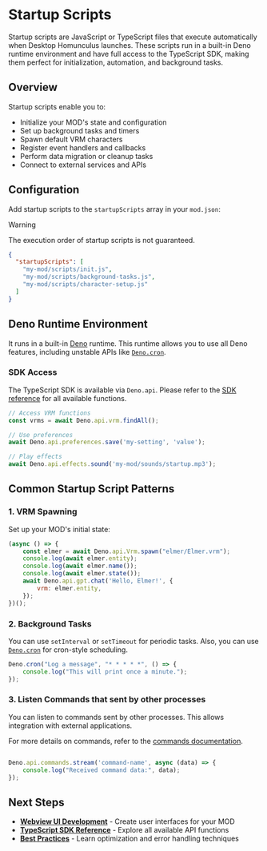 # Startup Scripts

Startup scripts are JavaScript or TypeScript files that execute automatically when Desktop Homunculus launches.
These scripts run in a built-in Deno runtime environment and have full access to the TypeScript SDK, making them perfect
for initialization, automation, and background tasks.

## Overview

Startup scripts enable you to:

- Initialize your MOD's state and configuration
- Set up background tasks and timers
- Spawn default VRM characters
- Register event handlers and callbacks
- Perform data migration or cleanup tasks
- Connect to external services and APIs

## Configuration

Add startup scripts to the `startupScripts` array in your `mod.json`:

> [!WARNING]
> The execution order of startup scripts is not guaranteed.

```json
{
  "startupScripts": [
    "my-mod/scripts/init.js",
    "my-mod/scripts/background-tasks.js",
    "my-mod/scripts/character-setup.js"
  ]
}
```

## Deno Runtime Environment

It runs in a built-in [Deno](https://deno.com/) runtime.
This runtime allows you to use all Deno features, including unstable APIs like [
`Deno.cron`](https://docs.deno.com/examples/cron/).

### SDK Access

The TypeScript SDK is available via `Deno.api`.
Please refer to the [SDK reference](../sdk/index.md) for all available functions.

```javascript
// Access VRM functions
const vrms = await Deno.api.vrm.findAll();

// Use preferences
await Deno.api.preferences.save('my-setting', 'value');

// Play effects
await Deno.api.effects.sound('my-mod/sounds/startup.mp3');
```

## Common Startup Script Patterns

### 1. VRM Spawning

Set up your MOD's initial state:

```javascript
(async () => {
    const elmer = await Deno.api.Vrm.spawn("elmer/Elmer.vrm");
    console.log(await elmer.entity);
    console.log(await elmer.name());
    console.log(await elmer.state());
    await Deno.api.gpt.chat('Hello, Elmer!', {
        vrm: elmer.entity,
    });
})();
```

### 2. Background Tasks

You can use `setInterval` or `setTimeout` for periodic tasks.
Also, you can use [`Deno.cron`](https://docs.deno.com/examples/cron/) for cron-style scheduling.

```javascript
Deno.cron("Log a message", "* * * * *", () => {
    console.log("This will print once a minute.");
});
```

### 3. Listen Commands that sent by other processes

You can listen to commands sent by other processes.
This allows integration with external applications.

For more details on commands, refer to the [commands documentation](../sdk/commands/index.md).

```javascript

Deno.api.commands.stream('command-name', async (data) => {
    console.log("Received command data:", data);
});
```

## Next Steps

- **[Webview UI Development](../webview-ui/index.md)** - Create user interfaces for your MOD
- **[TypeScript SDK Reference](../sdk/index.md)** - Explore all available API functions
- **[Best Practices](../best-practices/index.md)** - Learn optimization and error handling techniques